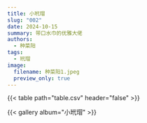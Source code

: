 ```yaml
---
title: 小玳瑁
slug: "002"
date: 2024-10-15
summary: 带口水巾的优雅大佬
authors:
  - 种菜阳
tags:
  - 玳瑁
image:
  filename: 种菜阳1.jpeg
  preview_only: true
---
```


{{< table path="table.csv" header="false" >}}

{{< gallery album="小玳瑁" >}}
